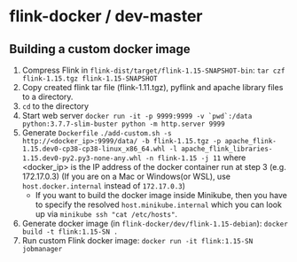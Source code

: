 # flink-docker / dev-master

## Building a custom docker image

1. Compress Flink in `flink-dist/target/flink-1.15-SNAPSHOT-bin`: `tar czf flink-1.15.tgz flink-1.15-SNAPSHOT`
2. Copy created flink tar file (flink-1.11.tgz), pyflink and apache library files to a directory. 
3. `cd` to the directory
4. Start web server ``docker run -it -p 9999:9999 -v `pwd`:/data python:3.7.7-slim-buster python -m http.server 9999``
5. Generate `Dockerfile` `./add-custom.sh -s http://<docker_ip>:9999/data/ -b flink-1.15.tgz -p apache_flink-1.15.dev0-cp38-cp38-linux_x86_64.whl -l apache_flink_libraries-1.15.dev0-py2.py3-none-any.whl -n flink-1.15 -j 11`
    where <docker_ip> is the IP address of the docker container run at step 3 (e.g. 172.17.0.3)
	(If you are on a Mac or Windows(or WSL), use `host.docker.internal` instead of `172.17.0.3`)
	* If you want to build the docker image inside Minikube, then you have to specify the resolved `host.minikube.internal` which you can look up via `minikube ssh "cat /etc/hosts"`.
6. Generate docker image (in `flink-docker/dev/flink-1.15-debian`): `docker build -t flink:1.15-SN .`
7. Run custom Flink docker image: `docker run -it flink:1.15-SN jobmanager`

